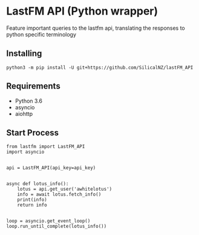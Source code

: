 LastFM API (Python wrapper)
========
Feature important queries to the lastfm api, translating the responses to python specific terminology

## Installing

```
python3 -m pip install -U git+https://github.com/SilicalNZ/lastFM_API
```

## Requirements
- Python 3.6
- asyncio
- aiohttp

## Start Process
```
from lastfm import LastFM_API
import asyncio


api = LastFM_API(api_key=api_key)


async def lotus_info():
    lotus = api.get_user('awhitelotus')
    info = await lotus.fetch_info()
    print(info)
    return info


loop = asyncio.get_event_loop()
loop.run_until_complete(lotus_info())
```
